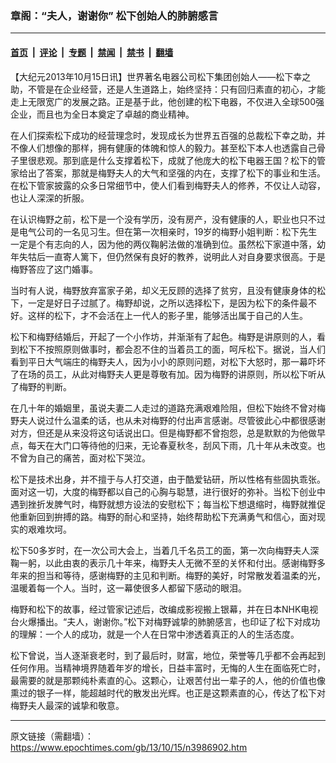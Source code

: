 ### 章阁：“夫人，谢谢你” 松下创始人的肺腑感言

---

#### [首页](../../../..?n3986902) &nbsp;|&nbsp; [评论](../../../../../epoch-comment?n3986902) &nbsp;|&nbsp; [专题](../../../../../epoch-special?n3986902) &nbsp;|&nbsp; [禁闻](../../../../../epoch-news?n3986902) &nbsp;|&nbsp; [禁书](../../../../../books?n3986902) &nbsp;|&nbsp; [翻墙](https://github.com/gfw-breaker/nogfw/blob/master/README.md?n3986902)


<div class="post_content" id="artbody" itemprop="articleBody">
 <!-- article content begin -->
 <p>
  【大纪元2013年10月15日讯】世界著名电器公司松下集团创始人——松下幸之助，不管是在企业经营，还是人生道路上，始终坚持：只有回归素直的初心，才能走上无限宽广的发展之路。正是基于此，他创建的松下电器，不仅进入全球500强企业，而且也为全日本奠定了卓越的商业精神。
 </p>
 <p>
  在人们探索松下成功的经营理念时，发现成长为世界五百强的总裁松下幸之助，并不像人们想像的那样，拥有健康的体魄和惊人的毅力。甚至松下本人也透露自己骨子里很悲观。那到底是什么支撑着松下，成就了他庞大的松下电器王国？松下的管家给出了答案，那就是梅野夫人的大气和坚强的内在，支撑了松下的事业和生活。在松下管家披露的众多日常细节中，使人们看到梅野夫人的修养，不仅让人动容，也让人深深的折服。
 </p>
 <p>
  在认识梅野之前，松下是一个没有学历，没有房产，没有健康的人，职业也只不过是电气公司的一名见习生。但在第一次相亲时，19岁的梅野小姐判断：松下先生一定是个有志向的人，因为他的两仪鞠躬法做的准确到位。虽然松下家道中落，幼年失牯后一直寄人篱下，但仍然保有良好的教养，说明此人对自身要求很高。于是梅野答应了这门婚事。
 </p>
 <p>
  当时有人说，梅野放弃富家子弟，却义无反顾的选择了贫穷，且没有健康身体的松下，一定是好日子过腻了。梅野却说，之所以选择松下，是因为松下的条件最不好。这样的松下，才不会活在上一代人的影子里，能够活出属于自己的人生。
 </p>
 <p>
  松下和梅野结婚后，开起了一个小作坊，并渐渐有了起色。梅野是讲原则的人，看到松下不按照原则做事时，都会忍不住的当着员工的面，呵斥松下。据说，当人们看到平日大气端庄的梅野夫人，因为小小的原则问题，对松下大怒时，那一幕吓坏了在场的员工，从此对梅野夫人更是尊敬有加。因为梅野的讲原则，所以松下听从了梅野的判断。
 </p>
 <p>
  在几十年的婚姻里，虽说夫妻二人走过的道路充满艰难险阻，但松下始终不曾对梅野夫人说过什么温柔的话，也从未对梅野的付出声言感谢。尽管彼此心中都很感谢对方，但还是从来没将这句话说出口。但是梅野都不曾抱怨，总是默默的为他做早点，每天在大门口等待他的归来，无论春夏秋冬，刮风下雨，几十年从未改变。也不曾为自己的痛苦，面对松下哭泣。
 </p>
 <p>
  松下是技术出身，并不擅于与人打交道，由于酷爱钻研，所以性格有些固执乖张。面对这一切，大度的梅野都以自己的心胸与聪慧，进行很好的弥补。当松下创业中遇到挫折发脾气时，梅野就想方设法的安慰松下；每当松下想退缩时，梅野就推促他重新回到拚搏的路。梅野的耐心和坚持，始终帮助松下充满勇气和信心，面对现实的艰难坎坷。
 </p>
 <p>
  松下50多岁时，在一次公司大会上，当着几千名员工的面，第一次向梅野夫人深鞠一躬，以此由衷的表示几十年来，梅野夫人无微不至的关怀和付出。感谢梅野多年来的担当和等待，感谢梅野的主见和判断。梅野的美好，时常散发着温柔的光，温暖着每一个人。当时，这一幕使很多人都留下感动的眼泪。
 </p>
 <p>
  梅野和松下的故事，经过管家记述后，改编成影视搬上银幕，并在日本NHK电视台火爆播出。“夫人，谢谢你。”松下对梅野诚挚的肺腑感言，也印证了松下对成功的理解：一个人的成功，就是一个人在日常中渗透着真正的人的生活态度。
 </p>
 <p>
  松下曾说，当人逐渐衰老时，到了最后时，财富，地位，荣誉等几乎都不会再起到任何作用。当精神境界随着年岁的增长，日益丰富时，无悔的人生在面临死亡时，最需要的就是那颗纯朴素直的心。这颗心，让艰苦付出一辈子的人，他的价值也像熏过的银子一样，能超越时代的散发出光辉。也正是这颗素直的心，传达了松下对梅野夫人最深的诚挚和敬意。
 </p>
 <!-- article content end -->
 <div id="below_article_ad">
 </div>
</div>


---

原文链接（需翻墙）：https://www.epochtimes.com/gb/13/10/15/n3986902.htm